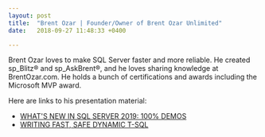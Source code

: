 ```yaml
---
layout: post
title:  "Brent Ozar | Founder/Owner of Brent Ozar Unlimited"
date:   2018-09-27 11:48:33 +0400

---
```


Brent Ozar loves to make SQL Server faster and more reliable. He created sp_Blitz® and sp_AskBrent®, and he loves sharing knowledge at BrentOzar.com. He holds a bunch of certifications and awards including the Microsoft MVP award. 

Here are links to his presentation material:

- [WHAT'S NEW IN SQL SERVER 2019: 100% DEMOS](https://devintxcontent.blob.core.windows.net/showcontent/Speaker%20Presentations%20Spring%202019/Brent%20Ozar%20-%20What%27s%20New%20in%20SQL%20Server%202019%20-%20100%25%20Demos.sql)
- [WRITING FAST, SAFE DYNAMIC T-SQL](https://devintxcontent.blob.core.windows.net/showcontent/Speaker%20Presentations%20Spring%202019/Brent%20Ozar%20-%20Dynamic%20SQL%20Pro%20Tips%20(1).sql)
